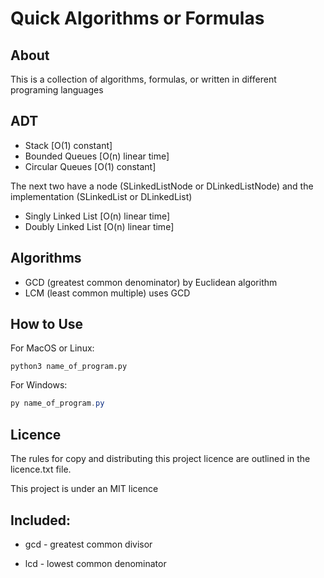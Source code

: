# Quick Algorithms or Formulas

## About

This is a collection of algorithms, formulas, or  written in different programing languages

## ADT

* Stack [O(1) constant]
* Bounded Queues [O(n) linear time]
* Circular Queues [O(1) constant]

The next two have a node (SLinkedListNode or DLinkedListNode) and the implementation (SLinkedList or DLinkedList)

* Singly Linked List [O(n) linear time] 
* Doubly Linked List [O(n) linear time] 

## Algorithms

* GCD (greatest common denominator) by Euclidean algorithm
* LCM (least common multiple) uses GCD

## How to Use

For MacOS or Linux:

```shell
python3 name_of_program.py
```

For Windows:

```powershell
py name_of_program.py
```



## Licence

The rules for copy and distributing this project licence are 
outlined in the licence.txt file.

This project is under an MIT licence 



## Included:

* gcd - greatest common divisor

* lcd - lowest common denominator